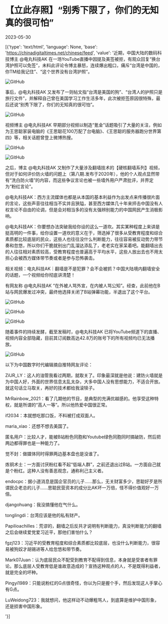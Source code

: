 # 【立此存照】“别秀下限了，你们的无知真的很可怕”

2023-05-30

[{'type': 'text/html', 'language': None, 'base': 'https://chinadigitaltimes.net/chinese/feed', 'value': '近期，中国大陆的数码科技博主 @电丸科技AK 在一场YouTube直播中因提及美签被拒，有观众回复“换台湾护照可以免签”，未料此评论令博主暴怒，连续爆出粗口，痛斥“台湾是中国的，你TM给我记住”、“这个世界没有台湾护照”。

![GitHub](https://chinadigitaltimes.net/chinese/files/2023/05/image-1685419582631.png)



事后，@电丸科技AK  又发布了一则帖文指“台湾是美国的狗”、“台湾人的护照只是旅行文件”，并解释自己曾在美国学习工作生活多年，此次被拒签原因很特殊，最后还说“别秀下限了，你们的无知真的很可怕”。

![GitHub](https://chinadigitaltimes.net/chinese/files/2023/05/image-1685419294516.png)



<div class="su-spoiler-title)

标题：【立此存照】“别秀下限了，你们的无知真的很可怕”

作者：

发表日期：2023.5.30

主题归类：

CDS收藏：

版权说明：该作品版权归原作者所有。中国数字时代仅对原作进行存档，以对抗中国的网络审查。详细版权说明。





视频博主 @电丸科技AK 的此番言论引发了强烈抗议，有不少大陆、台湾网民称其玻璃心，并对他矮化台湾、支持武统【原话“早晚你们（台湾人）也得换中国护照”】的言论大加批评。之后，@电丸科技AK 将频道的所有内容设置为“台湾用户不可见”，疑将台湾ip段屏蔽。在另一篇声明中@电丸科技AK 也再度强调“台湾是中国的一部分”、“国家统一是自己的底线”。

![GitHub](https://chinadigitaltimes.net/chinese/files/2023/05/image-1685422765423.png)

视频博主 @电丸科技AK 早期部分视频以制造“氪金”话题吸引了大量的关注，例如为王思聪家装电脑的《王思聪花100万配了台电脑》、《王思聪的服务器跑分世界第四》等，相关话题曾登上微博热搜。

![GitHub](https://chinadigitaltimes.net/chinese/files/2023/05/image-1685427724947.png)

![GitHub](https://chinadigitaltimes.net/chinese/files/2023/05/image-1685427733024.png)

之后，博主 @电丸科技AK 又制作了大量涉及翻墙技术的【硬核翻墙系列】视频，但对于如何评价防火墙的问题上（第八期.发布于2020年），他的个人观点显然带有“洗白防火墙”的内容，而这些争议言论也被一些墙外用户严肃批评，并界定为“粉红言论”。



@电丸科技AK：西方主流媒体也都是从本国的基本利益作为出发点来传播很片面的言论，这些声音往往相当不实并且狭隘，甚至西方媒体几十年来抨击中国没有人权言论不自由的论调，但是会对相当多的没有太强辨别能力的中国网民产生消极影响。

@电丸科技AK：你要想办法突破我给你设的这么一道坎。其实某种程度上来讲是挺高明的一件事，给你设置一道坎的意义在于，筛选掉了很多从受教育程度和综合素质都比较底层的民众，这些人也往往没什么判断能力，往往容易被反动势力带节奏和忽悠，所以你们干脆就别出门乱溜达添乱了，老老实在家呆着吧。能翻墙出去的人往往相对素质较高，受教育程度也普遍高于平均水平，这些人放出去也不用太担心会被西方媒体带节奏或者是参与恐怖袭击。







相关视频：电丸科技AK｜翻墙是不是犯罪？会不会被抓？中国大陆境内翻墙安全的话题，一个视频给你彻底讲清楚！



有网友称 @电丸科技AK “在外被人骂外宣，在内被人骂公知”。经查，此前他在B站与网民爆发过冲突，最终他选择关闭了B站弹幕功能，半退出了这个平台。

![GitHub](https://chinadigitaltimes.net/chinese/files/2023/05/image-1685444875485.png)

![GitHub](https://chinadigitaltimes.net/chinese/files/2023/05/image-1685444997285.png)

![GitHub](https://chinadigitaltimes.net/chinese/files/2023/05/image-1685444567325.png)

随着事件的持续发酵，截至发稿时，@电丸科技AK 已将YouTube频道下的直播、视频内容全部隐藏，目前其订阅数高达42.8万的账号下的所有视频均已无法播放。

![GitHub](https://chinadigitaltimes.net/chinese/files/2023/05/image-1685423184378.png)

以下为中国数字时代编辑摘自推特网友评论：



ZiUR_LY：这人的油管我看过两期，就取关了。印象最深就是他说：建防火墙就是为中国人好，外面的世界信息太乱太杂，大多中国人没有思想能力，不适合开放。就这句话立马取关，再好的技术都给我滚犊子。

MrRainbow_2021：看了几期他的节目，是典型的充满优越感的。他享受这种特权，就是所谓的“高人一等”。所以他热爱中国很正常。

if2034：本就想吃那口饭，不料被打成双面人。

maria_xiao：还想不想去美国了。

匿名用户：比较人才，能被B站粉色同胞和Youtube绿色同胞同时搞破防，然后把两边都得罪也是一种能力了。

觉不封：做媒体同时得罪两边基本盘也是没谁了。

炼铜术士：一方面讨厌粉红看不起“低端人群”，之前还退出过B站。一方面自己就是个粉红。这种人没有善恶观念，通称利己主义者。

endocpc：据小道消息是国企官员的儿子……那么，无关财富多少，思聪好歹是所谓民企老总的儿子……思聪民营资本的成分比AK坏一万倍，怪不得价值观好一万倍。

djangohuang：我没搞懂他在气什么。

tonglingdi：台湾应该是他的私有财产。

Papilioachilles：荒谬的，翻墙之后反共才说明有判断能力，真没判断能力的翻墙之后会继续爱党爱习近平，那他们害怕什么？

fgzj123：习近平的受教育程度和综合素质都比较底层，也没什么判断能力，很容易被狗奴才胡锡进等人给忽悠和带节奏。

Mark07Juan：认为底层民众不配受到教育不配得到信息，本身就是受害者有罪论。那么底层人受教育低是谁故意造成的？宣扬这种观点的人，不是既得利益者，就是完全的坏种。

Pingyi1989：只能说粉红的G点很奇怪，你以为只是握个手，然后发现这人手掌心有G点。

LuWeidong723：我就想问，他这样动不动爆粗骂人，到底算是维护中国形象，还是损害中国形象。

'}]